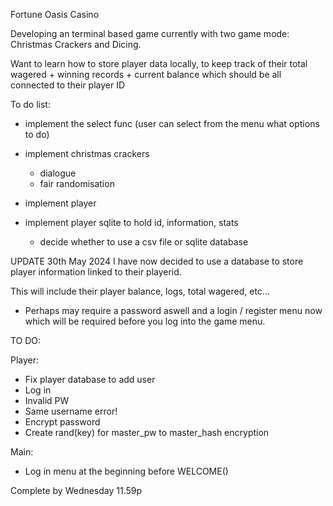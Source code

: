 Fortune Oasis Casino

Developing an terminal based game currently with two game mode: Christmas Crackers and Dicing.

Want to learn how to store player data locally, to keep track of their total wagered + winning records + current balance which should be all connected to their player ID

To do list:
- implement the select func (user can select from the menu what options to do)
- implement christmas crackers
    - dialogue
    - fair randomisation

- implement player
- implement player sqlite to hold id, information, stats
    - decide whether to use a csv file or sqlite database

UPDATE 30th May 2024
I have now decided to use a database to store player information linked to their
playerid.

This will include their player balance, logs, total wagered, etc...

- Perhaps may require a password aswell and a login / register menu now which 
will be required before you log into the game menu.

TO DO:

Player: 
- Fix player database to add user
- Log in
- Invalid PW
- Same username error!
- Encrypt password
- Create rand(key) for master_pw to master_hash encryption

Main:
- Log in menu at the beginning before WELCOME()

Complete by Wednesday 11.59p